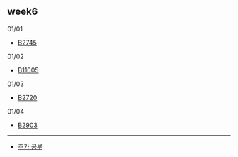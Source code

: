 ## week6
01/01
- [B2745](B2745.java)

01/02
- [B11005](B11005.java)

01/03
- [B2720](B2720.java)

01/04
- [B2903](B2903.java)

---
- [추가 공부](extra_study/README.md)